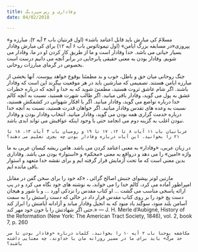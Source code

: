 ```yaml
---
title: وفاداری و رس سپردیگ
date: 04/02/2018

---
```


«مسلامً کی مبارش باید قابل اعتامد باشد» (اول قرنتیان باب ۴ آیه ۲). مبارزه و یپروزی«در مسابقه بزرگ ایامن» (اول تیموتائوس باب ۶ آیه ۱۲) برای کی مبارش وفادار بسیار حیاتی می باشد. خدا وفادار است و ما از طریق کار کردن او در ما، وفادار می شویم. وفادار بودن به معنی حقیقی پابرجایی در برابر آنچه می دانیم درست است بخصوص در گرمای مبارزات روحانی.  

جنگ روحانی میان حق و باطل، خوب و بد مطمئنا بوقوع خواهد یپوست. آنها بخشی از مبارزه ایامن هستند. تصمیمی که مبارشین باید در هر موقعیت بیگرند این است که وفادار باشند. اگر شام عاشق ثروت هستید، مطمنئ شوید که به خدا و آنچه که درباره خطرات عشق به پول می گوید، وفادار باقی مبانید. اگر طالب شهرت هستید، نسبت به آنچه کالم خدا درباره تواضع می گوید، وفادار مبانید. اگر با افکار شهوانی در کشمکش هستید، نسبت به وعده های تقدس وفادار مبانید. اگر خواهان قدرت هستید، نسبت به آنچه خدا درباره خدمت گزاری همه بودن می گوید، وفادار مبانید. انتخاب وفادار بودن و وفادار نبودن اغلب به گزینه دوم می انجامد حتی با وجود اینکه عواقبش می تواند ابدی باشد.

`عربانیان باب ١١ آیات ۸ تا ١۲، ١۷ تا ١۹ و رومیان باب ۴ آیات ١۳، ١۸ تا ۲١ را بخوانید. این آیات درباره وفادار بودن چه یچزی تعلیم می دهند؟`

در زبان عربی، «وفادار» به معنی اعتامد کردن می باشد. هامن ریشه کیسان عربی به ما واژه «امین» را می دهد و درواقع به معنی «محکم» و «استوار» بودن می باشد. وفاداری بدین معنی است که ما تحت آزمایش قرار گرفته ایم و برای نقشه خدا متعهد و استوار باقی مانده ایم.

مارتین لوتر یپشوای جنبش اصالح گرائی ، «که خود را برای سخن گفن در مقابل امپراطور آماده می کرد، کالم خدا را می خواند، به نوشته های خود نگاه می کرد و در یپ ارائه پاسخی مناسب می گشت  ... او کتاب مقدس را نزدکی آورد ... و با شور و هیجان دست پچ خود را بر روی کتاب مقدس قرار داد در حالی که دست راستش را به سمت  آسامن بلند منود، سوگند یاد منود که به انجیل وفادار مباند و آزادانه ایامنش را ابراز کند حتی اگر شهادتش را با خون خود مهر کند.» — 
J. H. Merle d‘Aubigné, History of the Reformation (New York: The American
Tract Society, 1846), vol. 2, book 7, p. 260

`مکاشفه یوحنا باب ۲ آیه ١۰ را بخوانید. کلمات درباره «وفادار بودن تا سر حد مرگ» باید برای ما در مسیر روزانه مان با خداوند، چه معنایی داشته باشند؟`